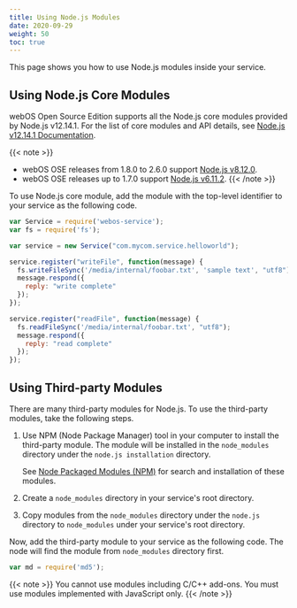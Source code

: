 ```yaml
---
title: Using Node.js Modules
date: 2020-09-29
weight: 50
toc: true
---
```


This page shows you how to use Node.js modules inside your service.

## Using Node.js Core Modules

webOS Open Source Edition supports all the Node.js core modules provided by Node.js v12.14.1. For the list of core modules and API details, see [Node.js v12.14.1 Documentation](https://nodejs.org/docs/v12.14.1/api/).

{{< note >}}
  - webOS OSE releases from 1.8.0 to 2.6.0 support [Node.js v8.12.0](https://nodejs.org/docs/v8.12.0/api/).
  - webOS OSE releases up to 1.7.0 support [Node.js v6.11.2](https://nodejs.org/docs/v6.11.2/api/).
{{< /note >}}

To use Node.js core module, add the module with the top-level identifier to your service as the following code.

``` javascript
var Service = require('webos-service');
var fs = require('fs');

var service = new Service("com.mycom.service.helloworld");

service.register("writeFile", function(message) {
  fs.writeFileSync('/media/internal/foobar.txt', 'sample text', "utf8");
  message.respond({
    reply: "write complete"
  });
});

service.register("readFile", function(message) {
  fs.readFileSync('/media/internal/foobar.txt', "utf8");
  message.respond({
    reply: "read complete"
  });
});
```

## Using Third-party Modules

There are many third-party modules for Node.js. To use the third-party modules, take the following steps.

1.  Use NPM (Node Package Manager) tool in your computer to install the third-party module. The module will be installed in the `node_modules` directory under the `node.js installation` directory.

    See [Node Packaged Modules (NPM)](https://www.npmjs.org) for search and installation of these modules.

2.  Create a `node_modules` directory in your service's root directory.

3.  Copy modules from the `node_modules` directory under the `node.js` directory to `node_modules` under your service's root directory.

Now, add the third-party module to your service as the following code. The node will find the module from `node_modules` directory first.

``` javascript
var md = require('md5');
```

{{< note >}}
You cannot use modules including C/C++ add-ons. You must use modules implemented with JavaScript only.
{{< /note >}}
